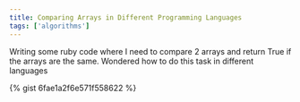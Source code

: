 ```yaml
---
title: Comparing Arrays in Different Programming Languages
tags: ['algorithms']
---
```


Writing some ruby code where I need to compare 2 arrays and return True if
the arrays are the same.  Wondered how to do
this task in different languages

{% gist 6fae1a2f6e571f558622 %}
